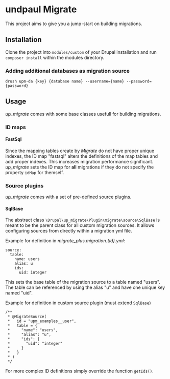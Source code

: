 # undpaul Migrate

This project aims to give you a jump-start on building migrations.

## Installation

Clone the project into `modules/custom` of your Drupal installation and run
`composer install` within the modules directory.

### Adding additional databases as migration source

`drush upm-da {key} {database name} --username={name} --password={password}`

## Usage

_up_migrate_ comes with some base classes usefull for building migrations.

### ID maps

#### FastSql

Since the mapping tables create by _Migrate_ do not have proper unique indexes,
the ID map "fastsql" alters the definitions of the map tables and add proper
indexes. This increases migration performance significant.
_up_migrate_ sets the ID map for **all** migrations if they do not specify the
property `idMap` for themself.

### Source plugins

_up_migrate_ comes with a set of pre-defined source plugins.

#### SqlBase

The abstract class `\Drupal\up_migrate\Plugin\migrate\source\SqlBase` is meant
to be the parent class for all custom migration sources. It allows configuring
sources from directly within a migration yml file.

Example for definition in _migrate_plus.migration.{id}.yml_:

    source:
      table:
        name: users
        alias: u
        ids:
          uid: integer

This sets the base table of the migration source to a table named "users". The
table can be referenced by using the alias "u" and have one unique key named
"uid".

Example for definition in custom source plugin (must extend `SqlBase`)

    /**
     * @MigrateSource(
     *   id = "upm_examples__user",
     *   table = {
     *     "name": "users",
     *     "alias": "u",
     *     "ids": {
     *       "uid": "integer"
     *     }
     *   }
     * )
     */

For more complex ID definitions simply override the function `getIds()`.
